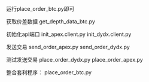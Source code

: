 运行place_order_btc.py即可

获取价差数据
get_depth_data_btc.py

初始化api端口
init_apex.client.py
init_dydx.client.py

发送交易
send_order_apex.py
send_order_dydx.py

测试发送交易
place_order_dydx.py
place_order_apex.py

整合套利程序：
place_order_btc.py